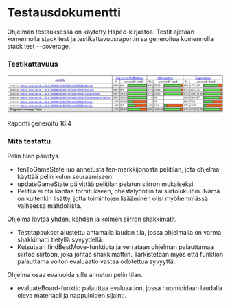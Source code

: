 # Testausdokumentti

Ohjelman testauksessa on käytetty Hspec-kirjastoa. Testit ajetaan komennolla stack test ja testikattavuusraportin sa generoitua komennolla stack test --coverage.

### Testikattavuus

![testikattavuusraportti](./coverage-04-16.png)

Raportti generoitu 16.4

### Mitä testattu

Pelin tilan päivitys.

- fenToGameState luo annetusta fen-merkkijonosta pelitilan, jota ohjelma käyttää pelin kulun seuraamiseen.
- updateGameState päivittää pelitilan pelatun siirron mukaiseksi.
- Pelitila ei ota kantaa tornitukseen, ohestalyöntiin tai siirtolukuihin. Nämä on kuitenkin lisätty, jotta toimintojen lisääminen olisi myöhemmässä vaiheessa mahdollista.

Ohjelma löytää yhden, kahden ja kolmen siirron shakkimatit.

- Testitapaukset alustettu antamalla laudan tila, jossa ohjelmalla on varma shakkimatti tietyllä syvyydellä.
- Kutsutaan findBestMove-funktiota ja verrataan ohjelman palauttamaa siirtoa siirtoon, joka johtaa shakkimattiin. Tarkistetaan myös että funktion palauttama voiton evaluaatio vastaa odotettua syvyyttä.

Ohjelma osaa evaluoida sille annetun pelin tilan.

- evaluateBoard-funktio palauttaa evaluaation, jossa huomioidaan laudalla oleva materiaali ja nappuloiden sijainti.
